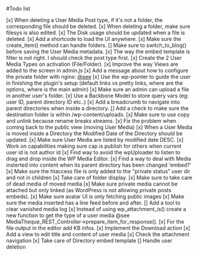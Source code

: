 #Todo list

[x] When deleting a User Media Post type, if it's not a folder, the corresponding file should be deleted.
[x] When deleting a folder, make sure filesys is also edited.
[x] The Disk usage should be updated when a file is deleted.
[x] Add a shortcode to load the UI anywhere.
[x] Make sure the create_item() method can handle folders.
[] Make sure to switch_to_blog() before saving the User Media metadata.
[x] The way the embed template is filter is not right. I should check the post type first.
[x] Create the 2 User Media Types on activation (File/Folder).
[x] Improve the way Views are added to the screen in admin.js
[x] Add a message about how to configure the private folder with nginx: [@see](http://nicknotfound.com/2009/01/12/iphone-website-with-nginx/)
[x] Use the wp-pointer to guide the user in finishing the plugin's setup (default links vs pretty links, where are the options, where is the main admin)
[x] Make sure an admin can upload a file in another user's folder.
[x] Use a Backbone Model to store query vars (eg: user ID, parent directory ID etc..)
[x] Add a breadcrumb to navigate into parent directories when inside a directory.
[] Add a check to make sure the destination folder is within /wp-content/uploads.
[x] Make sure to use copy and unlink because rename breaks streams.
[x] Fix the problem when coming back to the public view (moving User Media)
[x] When a User Media is moved inside a Directory the Modified Date of the Directory should be updated.
[x] Make sure User Media are listed by modified date DESC.
[x] Work on capabilities making sure cap is publish for others when current user id is not author id
[x] Find way to avoid the wpUploader to listen to drag and drop inside the WP Media Editor.
[x] Find a way to deal with Media insterted into content when its parent directory has been changed 'embed?'
[x] Make sure the htaccess file is only added to the "private status" user dir and not in children
[x] Take care of folder display.
[x] Make sure to take care of dead media of moved media
[x] Make sure private media cannot be attached but only linked (as WordPress is not allowing private posts embeds).
[x] Make sure avatar UI is only fetching public images
[x] Make sure the media inserted has a line feed before and after.
[] Add a tool to clear vanished media log
[x] Instead of using wp_attachment_is() create a new function to get the type of a user media @see MediaTheque_REST_Controller->prepare_item_for_response().
[x] For the file output in the editor add KB infos.
[x] Implement the Download action
[x] Add a view to edit title and content of user media
[x] Check the attachment navigation
[x] Take care of Directory embed template
[] Handle user deletion
